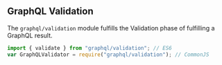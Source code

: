 ## GraphQL Validation

The `graphql/validation` module fulfills the Validation phase of fulfilling a
GraphQL result.

```js
import { validate } from "graphql/validation"; // ES6
var GraphQLValidator = require("graphql/validation"); // CommonJS
```
